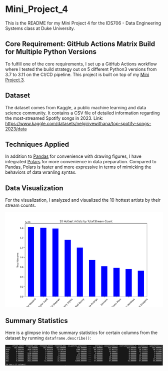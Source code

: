 # Mini_Project_4


This is the README for my Mini Project 4 for the IDS706 - Data Engineering Systems class at Duke University.

## Core Requirement: GitHub Actions Matrix Build for Multiple Python Versions
To fulfill one of the core requirements, I set up a GitHub Actions workflow where I tested the build strategy out on 5 different Python3 versions from 3.7 to 3.11 on the CI/CD pipeline. This project is built on top of my [Mini Project 3](https://github.com/nogibjj/Peter_Min_Data_Engineering_Project3).

## Dataset
The dataset comes from Kaggle, a public machine learning and data science community. It contains a CSV file of detailed information regarding the most-streamed Spotify songs in 2023. Link: https://www.kaggle.com/datasets/nelgiriyewithana/top-spotify-songs-2023/data

## Techniques Applied
In addition to [Pandas](https://pandas.pydata.org/) for convenience with drawing figures, I have integrated [Polars](https://pola.rs) for more convenience in data preparation. Compared to Pandas, Polars is faster and more expressive in terms of mimicking the behaviors of data wranling syntax.

## Data Visualization
For the visualization, I analyzed and visualized the 10 hottest artists by their stream counts.

![alt text](top_10_artist_by_stream_count.png)

## Summary Statistics
Here is a glimpse into the summary statistics for certain columns from the dataset by running `dataframe.describe()`:

![alt text](summary_statistics.png)
